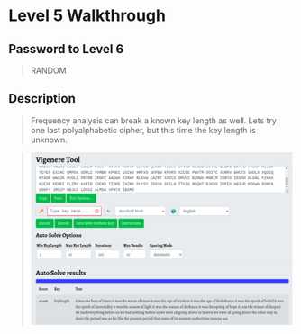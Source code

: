 # Level 5 Walkthrough

## Password to Level 6
>RANDOM

## Description
>Frequency analysis can break a known key length as well.  Lets try one
last polyalphabetic cipher, but this time the key length is unknown.

>![](Lvl5.png)